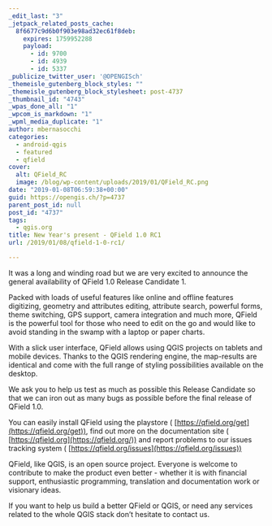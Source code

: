 ```yaml
---
_edit_last: "3"
_jetpack_related_posts_cache:
  8f6677c9d6b0f903e98ad32ec61f8deb:
    expires: 1759952288
    payload:
      - id: 9700
      - id: 4939
      - id: 5337
_publicize_twitter_user: '@OPENGISch'
_themeisle_gutenberg_block_styles: ""
_themeisle_gutenberg_block_stylesheet: post-4737
_thumbnail_id: "4743"
_wpas_done_all: "1"
_wpcom_is_markdown: "1"
_wpml_media_duplicate: "1"
author: mbernasocchi
categories:
  - android-qgis
  - featured
  - qfield
cover:
  alt: QField_RC
  image: /blog/wp-content/uploads/2019/01/QField_RC.png
date: "2019-01-08T06:59:38+00:00"
guid: https://opengis.ch/?p=4737
parent_post_id: null
post_id: "4737"
tags:
  - qgis.org
title: New Year's present - QField 1.0 RC1
url: /2019/01/08/qfield-1-0-rc1/

---
```

It was a long and winding road but we are very excited to announce the general availability of QField 1.0 Release Candidate 1.

Packed with loads of useful features like online and offline features digitizing, geometry and attributes editing, attribute search, powerful forms, theme switching, GPS support, camera integration and much more, QField is the powerful tool for those who need to edit on the go and would like to avoid standing in the swamp with a laptop or paper charts.

With a slick user interface, QField allows using QGIS projects on tablets and mobile devices. Thanks to the QGIS rendering engine, the map-results are identical and come with the full range of styling possibilities available on the desktop.

We ask you to help us test as much as possible this Release Candidate so that we can iron out as many bugs as possible before the final release of QField 1.0.

You can easily install QField using the playstore ( [https://qfield.org/get](https://qfield.org/get)), find out more on the documentation site ( [https://qfield.org](https://qfield.org/)) and report problems to our issues tracking system ( [https://qfield.org/issues](https://qfield.org/issues))

QField, like QGIS, is an open source project. Everyone is welcome to contribute to make the product even better - whether it is with financial support, enthusiastic programming, translation and documentation work or visionary ideas.

If you want to help us build a better QField or QGIS, or need any services related to the whole QGIS stack don’t hesitate to contact us.
